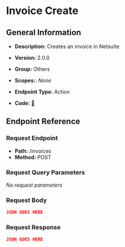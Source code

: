 # Invoice Create

## General Information

- **Description:** Creates an invoice in Netsuite

- **Version:** 2.0.0
- **Group:** Others
- **Scopes:**: _None_
- **Endpoint Type:** Action
- **Code:** [🔗](https://github.com/NangoHQ/integration-templates/tree/main/integrations/netsuite-tba/actions/invoice-create.ts)

## Endpoint Reference

### Request Endpoint

- **Path:** /invoices
- **Method:** POST

### Request Query Parameters

_No request parameters_

### Request Body

```json
JSON GOES HERE
```

### Request Response

```json
JSON GOES HERE
```
